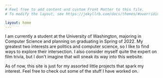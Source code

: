 ```yaml
---
# Feel free to add content and custom Front Matter to this file.
# To modify the layout, see https://jekyllrb.com/docs/themes/#overriding-theme-defaults

layout: home
---
```


I am currently a student at the University of Washington, majoring in Computer Science and planning on graduating in Spring of 2022. My greatest two interests are politics and computer science, so I like to find ways to explore their intersection. I also consider myself quite the expert on film trivia, but I don't imagine that will sneak its way into this website.

As of now, this site is just for my assorted little projects that spark my interest. Feel free to check out some of the stuff I have worked on.